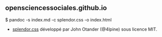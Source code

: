## opensciencessociales.github.io

  $ pandoc -s index.md -c splendor.css  -o index.html

* [splendor.css](https://github.com/markdowncss/splendor) développé par John Otander (@4lpine) sous licence MIT.
